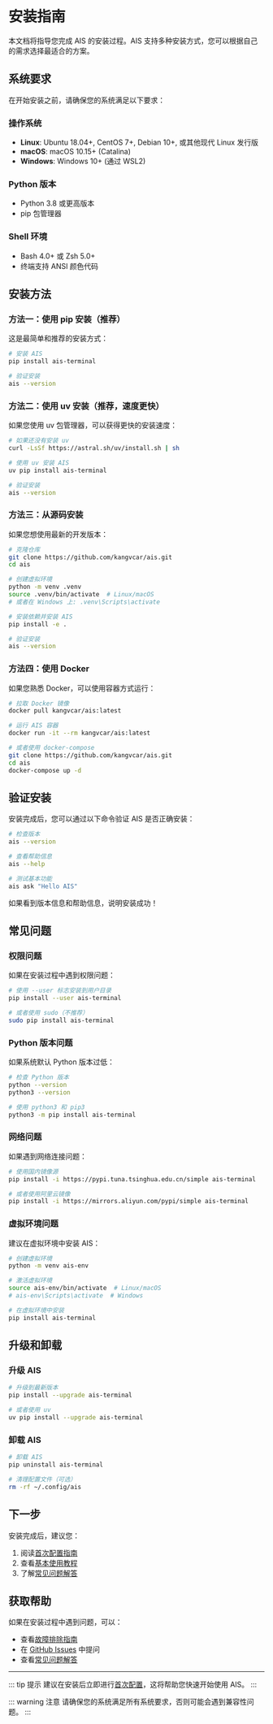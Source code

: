 # 安装指南

本文档将指导您完成 AIS 的安装过程。AIS 支持多种安装方式，您可以根据自己的需求选择最适合的方案。

## 系统要求

在开始安装之前，请确保您的系统满足以下要求：

### 操作系统
- **Linux**: Ubuntu 18.04+, CentOS 7+, Debian 10+, 或其他现代 Linux 发行版
- **macOS**: macOS 10.15+ (Catalina)
- **Windows**: Windows 10+ (通过 WSL2)

### Python 版本
- Python 3.8 或更高版本
- pip 包管理器

### Shell 环境
- Bash 4.0+ 或 Zsh 5.0+
- 终端支持 ANSI 颜色代码

## 安装方法

### 方法一：使用 pip 安装（推荐）

这是最简单和推荐的安装方式：

```bash
# 安装 AIS
pip install ais-terminal

# 验证安装
ais --version
```

### 方法二：使用 uv 安装（推荐，速度更快）

如果您使用 uv 包管理器，可以获得更快的安装速度：

```bash
# 如果还没有安装 uv
curl -LsSf https://astral.sh/uv/install.sh | sh

# 使用 uv 安装 AIS
uv pip install ais-terminal

# 验证安装
ais --version
```

### 方法三：从源码安装

如果您想使用最新的开发版本：

```bash
# 克隆仓库
git clone https://github.com/kangvcar/ais.git
cd ais

# 创建虚拟环境
python -m venv .venv
source .venv/bin/activate  # Linux/macOS
# 或者在 Windows 上: .venv\Scripts\activate

# 安装依赖并安装 AIS
pip install -e .

# 验证安装
ais --version
```

### 方法四：使用 Docker

如果您熟悉 Docker，可以使用容器方式运行：

```bash
# 拉取 Docker 镜像
docker pull kangvcar/ais:latest

# 运行 AIS 容器
docker run -it --rm kangvcar/ais:latest

# 或者使用 docker-compose
git clone https://github.com/kangvcar/ais.git
cd ais
docker-compose up -d
```

## 验证安装

安装完成后，您可以通过以下命令验证 AIS 是否正确安装：

```bash
# 检查版本
ais --version

# 查看帮助信息
ais --help

# 测试基本功能
ais ask "Hello AIS"
```

如果看到版本信息和帮助信息，说明安装成功！

## 常见问题

### 权限问题

如果在安装过程中遇到权限问题：

```bash
# 使用 --user 标志安装到用户目录
pip install --user ais-terminal

# 或者使用 sudo（不推荐）
sudo pip install ais-terminal
```

### Python 版本问题

如果系统默认 Python 版本过低：

```bash
# 检查 Python 版本
python --version
python3 --version

# 使用 python3 和 pip3
python3 -m pip install ais-terminal
```

### 网络问题

如果遇到网络连接问题：

```bash
# 使用国内镜像源
pip install -i https://pypi.tuna.tsinghua.edu.cn/simple ais-terminal

# 或者使用阿里云镜像
pip install -i https://mirrors.aliyun.com/pypi/simple ais-terminal
```

### 虚拟环境问题

建议在虚拟环境中安装 AIS：

```bash
# 创建虚拟环境
python -m venv ais-env

# 激活虚拟环境
source ais-env/bin/activate  # Linux/macOS
# ais-env\Scripts\activate  # Windows

# 在虚拟环境中安装
pip install ais-terminal
```

## 升级和卸载

### 升级 AIS

```bash
# 升级到最新版本
pip install --upgrade ais-terminal

# 或者使用 uv
uv pip install --upgrade ais-terminal
```

### 卸载 AIS

```bash
# 卸载 AIS
pip uninstall ais-terminal

# 清理配置文件（可选）
rm -rf ~/.config/ais
```

## 下一步

安装完成后，建议您：

1. 阅读[首次配置指南](./initial-setup.md)
2. 查看[基本使用教程](./basic-usage.md)
3. 了解[常见问题解答](./faq.md)

## 获取帮助

如果在安装过程中遇到问题，可以：

- 查看[故障排除指南](../guide/troubleshooting.md)
- 在 [GitHub Issues](https://github.com/kangvcar/ais/issues) 中提问
- 查看[常见问题解答](./faq.md)

---

::: tip 提示
建议在安装后立即进行[首次配置](./initial-setup.md)，这将帮助您快速开始使用 AIS。
:::

::: warning 注意
请确保您的系统满足所有系统要求，否则可能会遇到兼容性问题。
:::